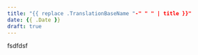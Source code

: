 ```yaml
---
title: "{{ replace .TranslationBaseName "-" " " | title }}"
date: {{ .Date }}
draft: true
---
```

fsdfdsf
